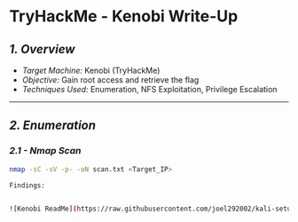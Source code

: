 # TryHackMe - Kenobi Write-Up

## *1. Overview*
- *Target Machine:* Kenobi (TryHackMe)
- *Objective:* Gain root access and retrieve the flag
- *Techniques Used:* Enumeration, NFS Exploitation, Privilege Escalation

---

## *2. Enumeration*
### *2.1 - Nmap Scan*
```bash
nmap -sC -sV -p- -oN scan.txt <Target_IP>

Findings:


![Kenobi ReadMe](https://raw.githubusercontent.com/joel292002/kali-setup/main/findings.jpeg)



